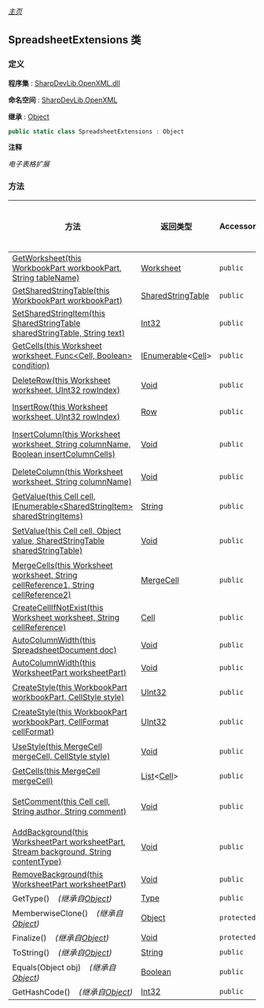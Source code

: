 ###### [主页](./Index.md "主页")

## SpreadsheetExtensions 类

### 定义

**程序集** : [SharpDevLib.OpenXML.dll](./SharpDevLib.OpenXML.assembly.md "SharpDevLib.OpenXML.dll")

**命名空间** : [SharpDevLib.OpenXML](./SharpDevLib.OpenXML.namespace.md "SharpDevLib.OpenXML")

**继承** : [Object](https://learn.microsoft.com/en-us/dotnet/api/system.object "Object")

``` csharp
public static class SpreadsheetExtensions : Object
```

**注释**

*电子表格扩展*


### 方法

|方法|返回类型|Accessor|是否静态|参数|
|---|---|---|---|---|
|[GetWorksheet(this WorkbookPart workbookPart, String tableName)](./SharpDevLib.OpenXML.SpreadsheetExtensions.GetWorksheet.thisWorkbookPart.String.md "GetWorksheet(this WorkbookPart workbookPart, String tableName)")|[Worksheet](https://learn.microsoft.com/en-us/dotnet/api/documentformat.openxml.spreadsheet.worksheet "Worksheet")|`public`|`是`|workbookPart:工作簿部件<br>tableName:表明,如sheet1|
|[GetSharedStringTable(this WorkbookPart workbookPart)](./SharpDevLib.OpenXML.SpreadsheetExtensions.GetSharedStringTable.thisWorkbookPart.md "GetSharedStringTable(this WorkbookPart workbookPart)")|[SharedStringTable](https://learn.microsoft.com/en-us/dotnet/api/documentformat.openxml.spreadsheet.sharedstringtable "SharedStringTable")|`public`|`是`|workbookPart:工作簿部件|
|[SetSharedStringItem(this SharedStringTable sharedStringTable, String text)](./SharpDevLib.OpenXML.SpreadsheetExtensions.SetSharedStringItem.thisSharedStringTable.String.md "SetSharedStringItem(this SharedStringTable sharedStringTable, String text)")|[Int32](https://learn.microsoft.com/en-us/dotnet/api/system.int32 "Int32")|`public`|`是`|sharedStringTable:SharedStringTable<br>text:字符串|
|[GetCells(this Worksheet worksheet, Func\<Cell, Boolean\> condition)](./SharpDevLib.OpenXML.SpreadsheetExtensions.GetCells.thisWorksheet.Func.Cell.Boolean.md "GetCells(this Worksheet worksheet, Func<Cell, Boolean> condition)")|[IEnumerable](https://learn.microsoft.com/en-us/dotnet/api/system.collections.generic.ienumerable-1 "IEnumerable")\<[Cell](https://learn.microsoft.com/en-us/dotnet/api/documentformat.openxml.spreadsheet.cell "Cell")\>|`public`|`是`|worksheet:工作表格<br>condition:查询条件|
|[DeleteRow(this Worksheet worksheet, UInt32 rowIndex)](./SharpDevLib.OpenXML.SpreadsheetExtensions.DeleteRow.thisWorksheet.UInt32.md "DeleteRow(this Worksheet worksheet, UInt32 rowIndex)")|[Void](https://learn.microsoft.com/en-us/dotnet/api/system.void "Void")|`public`|`是`|worksheet:工作表格<br>rowIndex:行号|
|[InsertRow(this Worksheet worksheet, UInt32 rowIndex)](./SharpDevLib.OpenXML.SpreadsheetExtensions.InsertRow.thisWorksheet.UInt32.md "InsertRow(this Worksheet worksheet, UInt32 rowIndex)")|[Row](https://learn.microsoft.com/en-us/dotnet/api/documentformat.openxml.spreadsheet.row "Row")|`public`|`是`|worksheet:工作表格<br>rowIndex:行号|
|[InsertColumn(this Worksheet worksheet, String columnName, Boolean insertColumnCells)](./SharpDevLib.OpenXML.SpreadsheetExtensions.InsertColumn.thisWorksheet.String.Boolean.md "InsertColumn(this Worksheet worksheet, String columnName, Boolean insertColumnCells)")|[Void](https://learn.microsoft.com/en-us/dotnet/api/system.void "Void")|`public`|`是`|worksheet:工作表格<br>columnName:列明,如A,B,C<br>insertColumnCells:是否要插入单元格|
|[DeleteColumn(this Worksheet worksheet, String columnName)](./SharpDevLib.OpenXML.SpreadsheetExtensions.DeleteColumn.thisWorksheet.String.md "DeleteColumn(this Worksheet worksheet, String columnName)")|[Void](https://learn.microsoft.com/en-us/dotnet/api/system.void "Void")|`public`|`是`|worksheet:工作表格<br>columnName:列明,如A,B,C|
|[GetValue(this Cell cell, IEnumerable\<SharedStringItem\> sharedStringItems)](./SharpDevLib.OpenXML.SpreadsheetExtensions.GetValue.thisCell.IEnumerable.SharedStringItem.md "GetValue(this Cell cell, IEnumerable<SharedStringItem> sharedStringItems)")|[String](https://learn.microsoft.com/en-us/dotnet/api/system.string "String")|`public`|`是`|cell:单元格<br>sharedStringItems:共享字符串集合|
|[SetValue(this Cell cell, Object value, SharedStringTable sharedStringTable)](./SharpDevLib.OpenXML.SpreadsheetExtensions.SetValue.thisCell.Object.SharedStringTable.md "SetValue(this Cell cell, Object value, SharedStringTable sharedStringTable)")|[Void](https://learn.microsoft.com/en-us/dotnet/api/system.void "Void")|`public`|`是`|cell:单元格<br>value:值<br>sharedStringTable:SharedStringTable|
|[MergeCells(this Worksheet worksheet, String cellReference1, String cellReference2)](./SharpDevLib.OpenXML.SpreadsheetExtensions.MergeCells.thisWorksheet.String.String.md "MergeCells(this Worksheet worksheet, String cellReference1, String cellReference2)")|[MergeCell](https://learn.microsoft.com/en-us/dotnet/api/documentformat.openxml.spreadsheet.mergecell "MergeCell")|`public`|`是`|worksheet:工作表格<br>cellReference1:第一个单元格<br>cellReference2:第二个单元格|
|[CreateCellIfNotExist(this Worksheet worksheet, String cellReference)](./SharpDevLib.OpenXML.SpreadsheetExtensions.CreateCellIfNotExist.thisWorksheet.String.md "CreateCellIfNotExist(this Worksheet worksheet, String cellReference)")|[Cell](https://learn.microsoft.com/en-us/dotnet/api/documentformat.openxml.spreadsheet.cell "Cell")|`public`|`是`|worksheet:工作表格<br>cellReference:单元格地址|
|[AutoColumnWidth(this SpreadsheetDocument doc)](./SharpDevLib.OpenXML.SpreadsheetExtensions.AutoColumnWidth.thisSpreadsheetDocument.md "AutoColumnWidth(this SpreadsheetDocument doc)")|[Void](https://learn.microsoft.com/en-us/dotnet/api/system.void "Void")|`public`|`是`|doc:文档|
|[AutoColumnWidth(this WorksheetPart worksheetPart)](./SharpDevLib.OpenXML.SpreadsheetExtensions.AutoColumnWidth.thisWorksheetPart.md "AutoColumnWidth(this WorksheetPart worksheetPart)")|[Void](https://learn.microsoft.com/en-us/dotnet/api/system.void "Void")|`public`|`是`|worksheetPart:工作表格配件|
|[CreateStyle(this WorkbookPart workbookPart, CellStyle style)](./SharpDevLib.OpenXML.SpreadsheetExtensions.CreateStyle.thisWorkbookPart.CellStyle.md "CreateStyle(this WorkbookPart workbookPart, CellStyle style)")|[UInt32](https://learn.microsoft.com/en-us/dotnet/api/system.uint32 "UInt32")|`public`|`是`|workbookPart:工作簿部件<br>style:样式|
|[CreateStyle(this WorkbookPart workbookPart, CellFormat cellFormat)](./SharpDevLib.OpenXML.SpreadsheetExtensions.CreateStyle.thisWorkbookPart.CellFormat.md "CreateStyle(this WorkbookPart workbookPart, CellFormat cellFormat)")|[UInt32](https://learn.microsoft.com/en-us/dotnet/api/system.uint32 "UInt32")|`public`|`是`|workbookPart:工作簿部件<br>cellFormat:单元格格式,更灵活|
|[UseStyle(this MergeCell mergeCell, CellStyle style)](./SharpDevLib.OpenXML.SpreadsheetExtensions.UseStyle.thisMergeCell.CellStyle.md "UseStyle(this MergeCell mergeCell, CellStyle style)")|[Void](https://learn.microsoft.com/en-us/dotnet/api/system.void "Void")|`public`|`是`|mergeCell:合并单元格<br>style:样式|
|[GetCells(this MergeCell mergeCell)](./SharpDevLib.OpenXML.SpreadsheetExtensions.GetCells.thisMergeCell.md "GetCells(this MergeCell mergeCell)")|[List](https://learn.microsoft.com/en-us/dotnet/api/system.collections.generic.list-1 "List")\<[Cell](https://learn.microsoft.com/en-us/dotnet/api/documentformat.openxml.spreadsheet.cell "Cell")\>|`public`|`是`|mergeCell:合并单元格|
|[SetComment(this Cell cell, String author, String comment)](./SharpDevLib.OpenXML.SpreadsheetExtensions.SetComment.thisCell.String.String.md "SetComment(this Cell cell, String author, String comment)")|[Void](https://learn.microsoft.com/en-us/dotnet/api/system.void "Void")|`public`|`是`|cell:单元格<br>author:批注者<br>comment:批注|
|[AddBackground(this WorksheetPart worksheetPart, Stream background, String contentType)](./SharpDevLib.OpenXML.SpreadsheetExtensions.AddBackground.thisWorksheetPart.Stream.String.md "AddBackground(this WorksheetPart worksheetPart, Stream background, String contentType)")|[Void](https://learn.microsoft.com/en-us/dotnet/api/system.void "Void")|`public`|`是`|worksheetPart:工作表格部件<br>background:背景图文件流<br>contentType:content type|
|[RemoveBackground(this WorksheetPart worksheetPart)](./SharpDevLib.OpenXML.SpreadsheetExtensions.RemoveBackground.thisWorksheetPart.md "RemoveBackground(this WorksheetPart worksheetPart)")|[Void](https://learn.microsoft.com/en-us/dotnet/api/system.void "Void")|`public`|`是`|worksheetPart:工作表格部件|
|GetType()&nbsp;&nbsp;&nbsp;&nbsp;*(继承自[Object](https://learn.microsoft.com/en-us/dotnet/api/system.object "Object"))*|[Type](https://learn.microsoft.com/en-us/dotnet/api/system.type "Type")|`public`|`否`|-|
|MemberwiseClone()&nbsp;&nbsp;&nbsp;&nbsp;*(继承自[Object](https://learn.microsoft.com/en-us/dotnet/api/system.object "Object"))*|[Object](https://learn.microsoft.com/en-us/dotnet/api/system.object "Object")|`protected`|`否`|-|
|Finalize()&nbsp;&nbsp;&nbsp;&nbsp;*(继承自[Object](https://learn.microsoft.com/en-us/dotnet/api/system.object "Object"))*|[Void](https://learn.microsoft.com/en-us/dotnet/api/system.void "Void")|`protected`|`否`|-|
|ToString()&nbsp;&nbsp;&nbsp;&nbsp;*(继承自[Object](https://learn.microsoft.com/en-us/dotnet/api/system.object "Object"))*|[String](https://learn.microsoft.com/en-us/dotnet/api/system.string "String")|`public`|`否`|-|
|Equals(Object obj)&nbsp;&nbsp;&nbsp;&nbsp;*(继承自[Object](https://learn.microsoft.com/en-us/dotnet/api/system.object "Object"))*|[Boolean](https://learn.microsoft.com/en-us/dotnet/api/system.boolean "Boolean")|`public`|`否`|-|
|GetHashCode()&nbsp;&nbsp;&nbsp;&nbsp;*(继承自[Object](https://learn.microsoft.com/en-us/dotnet/api/system.object "Object"))*|[Int32](https://learn.microsoft.com/en-us/dotnet/api/system.int32 "Int32")|`public`|`否`|-|


